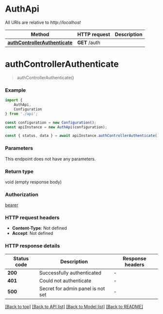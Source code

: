 # AuthApi

All URIs are relative to *http://localhost*

|Method | HTTP request | Description|
|------------- | ------------- | -------------|
|[**authControllerAuthenticate**](#authcontrollerauthenticate) | **GET** /auth | |

# **authControllerAuthenticate**
> authControllerAuthenticate()


### Example

```typescript
import {
    AuthApi,
    Configuration
} from './api';

const configuration = new Configuration();
const apiInstance = new AuthApi(configuration);

const { status, data } = await apiInstance.authControllerAuthenticate();
```

### Parameters
This endpoint does not have any parameters.


### Return type

void (empty response body)

### Authorization

[bearer](../README.md#bearer)

### HTTP request headers

 - **Content-Type**: Not defined
 - **Accept**: Not defined


### HTTP response details
| Status code | Description | Response headers |
|-------------|-------------|------------------|
|**200** | Successfully authenticated |  -  |
|**401** | Could not authenticate |  -  |
|**500** | Secret for admin panel is not set |  -  |

[[Back to top]](#) [[Back to API list]](../README.md#documentation-for-api-endpoints) [[Back to Model list]](../README.md#documentation-for-models) [[Back to README]](../README.md)

